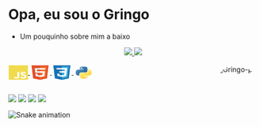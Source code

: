 # Opa, eu sou o Gringo

- Um pouquinho sobre mim a baixo


<div align="center">
  <a href="https://github.com/Gringoxz">
  <img height="180em" src="https://github-readme-stats.vercel.app/api?username=Gringoxz&show_icons=true&theme=dark&include_all_commits=true&count_private=true"/>
  <img height="160em" src="https://github-readme-stats.vercel.app/api/top-langs/?username=Gringoxz&layout=compact&langs_count=7&theme=dark"/>
</div>
<div style="display: inline_block"><br>
  <img align="center" alt="Gringo-Js" height="30" width="40" src="https://raw.githubusercontent.com/devicons/devicon/master/icons/javascript/javascript-plain.svg">
  <img align="center" alt="Gringo-HTML" height="30" width="40" src="https://raw.githubusercontent.com/devicons/devicon/master/icons/html5/html5-original.svg">
  <img align="center" alt="Gringo-CSS" height="30" width="40" src="https://raw.githubusercontent.com/devicons/devicon/master/icons/css3/css3-original.svg">
  <img align="center" alt="Gringo-Python" height="30" width="40" src="https://raw.githubusercontent.com/devicons/devicon/master/icons/python/python-original.svg">
  <img align="right" alt="Gringo-pic" height="150" style="border-radius:50px;" src="https://media.discordapp.net/attachments/806749866000777216/899678785383829604/12.jpg?width=249&height=250">
</div>
  
  ##
 
<div> 
  <a href="https://www.youtube.com/channel/UCuvq3xPVscDGMfE0abb5EFQ" target="_blank"><img src="https://img.shields.io/badge/YouTube-FF0000?style=for-the-badge&logo=youtube&logoColor=white" target="_blank"></a>
  <a href="https://instagram.com/gringo_true" target="_blank"><img src="https://img.shields.io/badge/-Instagram-%23E4405F?style=for-the-badge&logo=instagram&logoColor=white" target="_blank"></a>
 	<a href="https://www.twitch.tv/rafaballerinii" target="_blank"><img src="https://img.shields.io/badge/Twitch-9146FF?style=for-the-badge&logo=twitch&logoColor=white" target="_blank"></a>
 <a href=" https://discord.gg/pCE8DuX2" target="_blank"><img src="https://img.shields.io/badge/Discord-7289DA?style=for-the-badge&logo=discord&logoColor=white" target="_blank"></a> 
 
 ![Snake animation](https://github.com/Gringoxz/Gringoxz/blob/output/github-contribution-grid-snake.svg)
 
</div>
